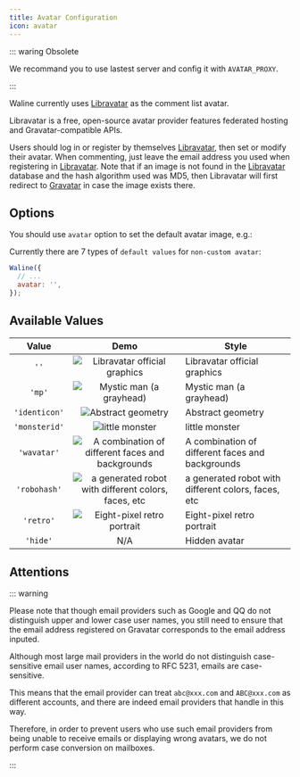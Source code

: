 ```yaml
---
title: Avatar Configuration
icon: avatar
---
```


::: waring Obsolete

We recommand you to use lastest server and config it with `AVATAR_PROXY`.

:::

Waline currently uses [Libravatar][1] as the comment list avatar.

Libravatar is a free, open-source avatar provider features federated hosting and Gravatar-compatible APIs.

Users should log in or register by themselves [Libravatar][1], then set or modify their avatar. When commenting, just leave the email address you used when registering in [Libravatar][1]. Note that if an image is not found in the [Libravatar][1] database and the hash algorithm used was MD5, then Libravatar will first redirect to [Gravatar][2] in case the image exists there.

<!-- more -->

## Options

You should use `avatar` option to set the default avatar image, e.g.:

Currently there are 7 types of `default values` for `non-custom avatar`:

```js
Waline({
  // ...
  avatar: '',
});
```

## Available Values

|     Value     |                                                                  Demo                                                                   | Style                                               |
| :-----------: | :-------------------------------------------------------------------------------------------------------------------------------------: | --------------------------------------------------- |
|     `''`      |                  ![Libravatar official graphics](//seccdn.libravatar.org/avatar/d41d8cd98f00b204e9800998ecf8427e?s=40)                  | Libravatar official graphics                        |
|    `'mp'`     |                  ![Mystic man (a grayhead)](//seccdn.libravatar.org/avatar/d41d8cd98f00b204e9800998ecf8427e?s=40&d=mp)                  | Mystic man (a grayhead)                             |
| `'identicon'` |                 ![Abstract geometry](//seccdn.libravatar.org/avatar/d41d8cd98f00b204e9800998ecf8427e?s=40&d=identicon)                  | Abstract geometry                                   |
| `'monsterid'` |                   ![little monster](//seccdn.libravatar.org/avatar/d41d8cd98f00b204e9800998ecf8427e?s=40&d=monsterid)                   | little monster                                      |
|  `'wavatar'`  |   ![A combination of different faces and backgrounds](//seccdn.libravatar.org/avatar/d41d8cd98f00b204e9800998ecf8427e?s=40&d=wavatar)   | A combination of different faces and backgrounds    |
| `'robohash'`  | ![a generated robot with different colors, faces, etc](//seccdn.libravatar.org/avatar/d41d8cd98f00b204e9800998ecf8427e?s=40&d=robohash) | a generated robot with different colors, faces, etc |
|   `'retro'`   |               ![Eight-pixel retro portrait](//seccdn.libravatar.org/avatar/d41d8cd98f00b204e9800998ecf8427e?s=40&d=retro)               | Eight-pixel retro portrait                          |
|   `'hide'`    |                                                                   N/A                                                                   | Hidden avatar                                       |

[1]: https://www.libravatar.org/
[2]: http://gravatar.com/

## Attentions

::: warning

Please note that though email providers such as Google and QQ do not distinguish upper and lower case user names, you still need to ensure that the email address registered on Gravatar corresponds to the email address inputed.

Although most large mail providers in the world do not distinguish case-sensitive email user names, according to RFC 5231, emails are case-sensitive.

This means that the email provider can treat `abc@xxx.com` and `ABC@xxx.com` as different accounts, and there are indeed email providers that handle in this way.

Therefore, in order to prevent users who use such email providers from being unable to receive emails or displaying wrong avatars, we do not perform case conversion on mailboxes.

:::
